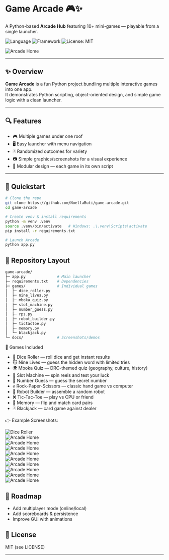 # Game Arcade 🎮✨  
A Python-based **Arcade Hub** featuring 10+ mini-games — playable from a single launcher.

![Language](https://img.shields.io/badge/language-Python-blue.svg)
![Framework](https://img.shields.io/badge/framework-Tkinter%2FPygame-orange.svg) 
![License: MIT](https://img.shields.io/badge/License-MIT-green.svg)

![Arcade Home](docs/game_arcade_overview.png)  

---

## ✨ Overview
**Game Arcade** is a fun Python project bundling multiple interactive games into one app.  
It demonstrates Python scripting, object-oriented design, and simple game logic with a clean launcher.

---

## 🔍 Features
- 🎮 Multiple games under one roof
- 🖥️ Easy launcher with menu navigation
- 🃏 Randomized outcomes for variety
- 📷 Simple graphics/screenshots for a visual experience
- 💾 Modular design — each game in its own script

---

## 🚦 Quickstart
```bash
# Clone the repo
git clone https://github.com/NoellaButi/game-arcade.git
cd game-arcade

# Create venv & install requirements
python -m venv .venv
source .venv/bin/activate   # Windows: .\.venv\Scripts\activate
pip install -r requirements.txt

# Launch Arcade
python app.py
```

## 📁 Repository Layout
```bash
game-arcade/
├─ app.py              # Main launcher
├─ requirements.txt    # Dependencies
├─ games/              # Individual games
│  ├─ dice_roller.py
│  ├─ nine_lives.py
│  ├─ mboka_quiz.py
│  ├─ slot_machine.py
│  ├─ number_guess.py
│  ├─ rps.py
│  ├─ robot_builder.py
│  ├─ tictactoe.py
│  ├─ memory.py
│  └─ blackjack.py
└─ docs/               # Screenshots/demos
```

🎲 Games Included
- 🎲 Dice Roller — roll dice and get instant results
- 🐱 Nine Lives — guess the hidden word with limited tries
- 🌍 Mboka Quiz — DRC-themed quiz (geography, culture, history)
- 🎰 Slot Machine — spin reels and test your luck
- 🔢 Number Guess — guess the secret number
- ✊ Rock-Paper-Scissors — classic hand game vs computer
- 🤖 Robot Builder — assemble a random robot
- ❌ Tic-Tac-Toe — play vs CPU or friend
- 🧠 Memory — flip and match card pairs
- 🃏 Blackjack — card game against dealer

👉 Example Screenshots:

![Dice Roller](docs/dice_roller_demo.png)  
![Arcade Home](docs/nine_lives_demo.png)  
![Arcade Home](docs/mboka_quiz_demo.png)  
![Arcade Home](docs/slot_machine_demo.png)  
![Arcade Home](docs/number_guess_demo.png)  
![Arcade Home](docs/rps_demo.png)  
![Arcade Home](docs/robot_builder_demo.png)  
![Arcade Home](docs/tictactoe_demo.png)  
![Arcade Home](docs/memory_demo.png)  
![Arcade Home](docs/blackjack_demo.png)  




## 🔮 Roadmap
- Add multiplayer mode (online/local)
- Add scoreboards & persistence
- Improve GUI with animations

## 📜 License
MIT (see LICENSE)

---
